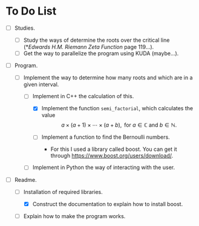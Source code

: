 # To Do List

- [ ] Studies.
   - [ ] Study the ways of determine the roots over the critical line (**Edwards H.M. Riemann Zeta Function* page 119...).
   - [ ] Get the way to parallelize the program using KUDA (maybe...).

 - [ ] Program.

    - [ ] Implement the way to determine how many roots and which are in a given interval.

       - [ ] Implement in C++ the calculation of this.

          - [x] Implement the function `semi_factorial`, which calculates the value
            $$
            a\times(a+1)\times\cdots\times (a+b), \text{ for } a\in\mathbb{C} \text{ and }b\in\mathbb{N}.
            $$

         - [ ] Implement a function to find the Bernoulli numbers.
           - For this I used a library called boost. You can get it through https://www.boost.org/users/download/.

       - [ ] Implement in Python the way of interacting with the user.

 - [ ] Readme.

    - [ ] Installation of required libraries.
       - [x] Construct the documentation to explain how to install boost.
    - [ ] Explain how to make the program works.



